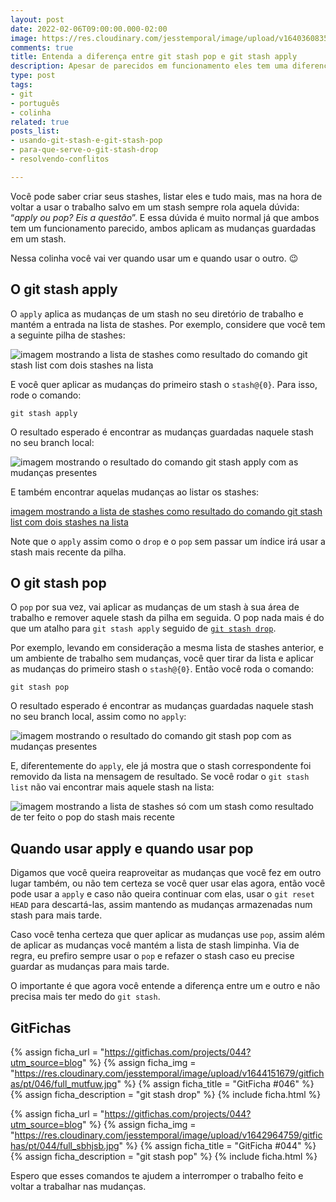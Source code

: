 ```yaml
---
layout: post
date: 2022-02-06T09:00:00.000-02:00
image: https://res.cloudinary.com/jesstemporal/image/upload/v1640360835/covers/colinha_igmf4s.png
comments: true
title: Entenda a diferença entre git stash pop e git stash apply
description: Apesar de parecidos em funcionamento eles tem uma diferença fundamental
type: post
tags:
- git
- português
- colinha
related: true
posts_list:
- usando-git-stash-e-git-stash-pop
- para-que-serve-o-git-stash-drop
- resolvendo-conflitos

---
```

Você pode saber criar seus stashes, listar eles e tudo mais, mas na hora de voltar a usar o trabalho salvo em um stash sempre rola aquela dúvida: “_apply ou pop? Eis a questão_”. E essa dúvida é muito normal já que ambos tem um funcionamento parecido, ambos aplicam as mudanças guardadas em um stash.

Nessa colinha você vai ver quando usar um e quando usar o outro. 😉

## O git stash apply

O `apply` aplica as mudanças de um stash no seu diretório de trabalho e mantém a entrada na lista de stashes. Por exemplo, considere que você tem a seguinte pilha de stashes:

![imagem mostrando a lista de stashes como resultado do comando git stash list com dois stashes na lista](https://res.cloudinary.com/jesstemporal/image/upload/v1644068422/git-stash/listagem-stashes-fig1_uiizzc.png)

E você quer aplicar as mudanças do primeiro stash o `stash@{0}`. Para isso, rode o comando:

```console
git stash apply
```

O resultado esperado é encontrar as mudanças guardadas naquele stash no seu branch local:

![imagem mostrando o resultado do comando git stash apply com as mudanças presentes](https://res.cloudinary.com/jesstemporal/image/upload/v1644149476/git-stash/resultado-git-stash-apply-fig2_uh5afz.png)

E também encontrar aquelas mudanças ao listar os stashes:

[imagem mostrando a lista de stashes como resultado do comando git stash list com dois stashes na lista](https://res.cloudinary.com/jesstemporal/image/upload/v1644068422/git-stash/listagem-stashes-fig1_uiizzc.png)

Note que o `apply` assim como o `drop` e o `pop` sem passar um índice irá usar a stash mais recente da pilha.

## O git stash pop

O `pop` por sua vez, vai aplicar as mudanças de um stash à sua área de trabalho e remover aquele stash da pilha em seguida. O pop nada mais é do que um atalho para `git stash apply` seguido de [`git stash drop`](https://jtemporal.com/para-que-serve-o-git-stash-drop/).

Por exemplo, levando em consideração a mesma lista de stashes anterior, e um ambiente de trabalho sem mudanças, você quer tirar da lista e aplicar as mudanças do primeiro stash o `stash@{0}`. Então você roda o comando:

```console
git stash pop
```

O resultado esperado é encontrar as mudanças guardadas naquele stash no seu branch local, assim como no `apply`:

![imagem mostrando o resultado do comando git stash pop com as mudanças presentes](https://res.cloudinary.com/jesstemporal/image/upload/v1644149726/git-stash/resultado-git-stash-pop-fig3_aucayk.png)

E, diferentemente do `apply`, ele já mostra que o stash correspondente foi removido da lista na mensagem de resultado. Se você rodar o `git stash list` não vai encontrar mais aquele stash na lista:

![imagem mostrando a lista de stashes só com um stash como resultado de ter feito o pop do stash mais recente](https://res.cloudinary.com/jesstemporal/image/upload/v1644068420/git-stash/listagem-stashes-pos-dropfig3_j0h1gp.png)

## Quando usar apply e quando usar pop

Digamos que você queira reaproveitar as mudanças que você fez em outro lugar também, ou não tem certeza se você quer usar elas agora, então você pode usar a `apply` e caso não queira continuar com elas, usar o `git reset HEAD` para descartá-las, assim mantendo as mudanças armazenadas num stash para mais tarde.

Caso você tenha certeza que quer aplicar as mudanças use `pop`, assim além de aplicar as mudanças você mantém a lista de stash limpinha. Via de regra, eu prefiro sempre usar o `pop` e refazer o stash caso eu precise guardar as mudanças para mais tarde.

O importante é que agora você entende a diferença entre um e outro e não precisa mais ter medo do `git stash`.

## GitFichas

{% assign ficha_url = "https://gitfichas.com/projects/044?utm_source=blog" %}
{% assign ficha_img = "https://res.cloudinary.com/jesstemporal/image/upload/v1644151679/gitfichas/pt/046/full_mutfuw.jpg" %}
{% assign ficha_title = "GitFicha #046" %}
{% assign ficha_description = "git stash drop" %}
{% include ficha.html %}

{% assign ficha_url = "https://gitfichas.com/projects/044?utm_source=blog" %}
{% assign ficha_img = "https://res.cloudinary.com/jesstemporal/image/upload/v1642964759/gitfichas/pt/044/full_sbhjsb.jpg" %}
{% assign ficha_title = "GitFicha #044" %}
{% assign ficha_description = "git stash pop" %}
{% include ficha.html %}

Espero que esses comandos te ajudem a interromper o trabalho feito e voltar a trabalhar nas mudanças.
